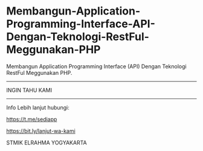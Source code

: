 # Membangun-Application-Programming-Interface-API-Dengan-Teknologi-RestFul-Meggunakan-PHP
Membangun Application Programming Interface (API) Dengan Teknologi RestFul Meggunakan PHP.

************
INGIN TAHU KAMI
************
Info Lebih lanjut hubungi:

https://t.me/sediapp

https://bit.ly/lanjut-wa-kami


STMIK ELRAHMA YOGYAKARTA
